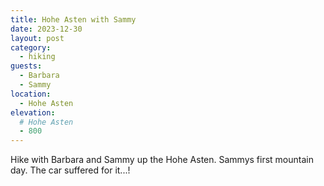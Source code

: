 ```yaml
---
title: Hohe Asten with Sammy
date: 2023-12-30
layout: post
category:
  - hiking
guests:
  - Barbara
  - Sammy
location:
  - Hohe Asten
elevation:
  # Hohe Asten
  - 800
---
```


Hike with Barbara and Sammy up the Hohe Asten. Sammys first mountain day.
The car suffered for it...!

